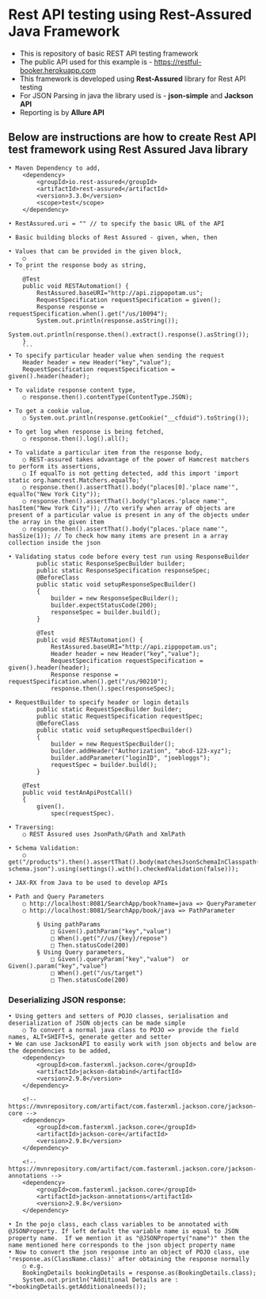 # Rest API testing using Rest-Assured Java Framework

- This is repository of basic REST API testing framework
- The public API used for this example is - https://restful-booker.herokuapp.com
- This framework is developed using **Rest-Assured** library for Rest API testing
- For JSON Parsing in java the library used is - **json-simple** and **Jackson API**
- Reporting is by **Allure API**

## Below are instructions are how to create Rest API test framework using Rest Assured Java library

	• Maven Dependency to add,
		<dependency>
		    <groupId>io.rest-assured</groupId>
		    <artifactId>rest-assured</artifactId>
		    <version>3.3.0</version>
		    <scope>test</scope>
		</dependency>
		
	• RestAssured.uri = "" // to specify the basic URL of the API

	• Basic building blocks of Rest Assured - given, when, then
	
	• Values that can be provided in the given block,
		○ 
	• To print the response body as string,
		```
		@Test
		public void RESTAutomation() {
			RestAssured.baseURI="http://api.zippopotam.us";
			RequestSpecification requestSpecification = given();
			Response response = requestSpecification.when().get("/us/10094");
			System.out.println(response.asString());
			System.out.println(response.then().extract().response().asString());
		}
		```
	• To specify particular header value when sending the request
		Header header = new Header("key","value");
		RequestSpecification requestSpecification = given().header(header);
				
	• To validate response content type,
		○ response.then().contentType(ContentType.JSON);
	
	• To get a cookie value,
		○ System.out.println(response.getCookie("__cfduid").toString());
	
	• To get log when response is being fetched,
		○ response.then().log().all();
	
	• To validate a particular item from the response body,
		○ REST-assured takes advantage of the power of Hamcrest matchers to perform its assertions,
		○ If equalTo is not getting detected, add this import 'import static org.hamcrest.Matchers.equalTo;'
		○ response.then().assertThat().body("places[0].'place name'", equalTo("New York City"));
		○ response.then().assertThat().body("places.'place name'", hasItem("New York City")); //to verify when array of objects are present of a particular value is present in any of the objects under the array in the given item
		○ response.then().assertThat().body("places.'place name'", hasSize(1)); // To check how many items are present in a array collection inside the json
		
	• Validating status code before every test run using ResponseBuilder
		    public static ResponseSpecBuilder builder;
		    public static ResponseSpecification responseSpec;
		    @BeforeClass
		    public static void setupResponseSpecBuilder()
		    {
		        builder = new ResponseSpecBuilder();
		        builder.expectStatusCode(200);
		        responseSpec = builder.build();
		    }
			
			@Test
			public void RESTAutomation() {
				RestAssured.baseURI="http://api.zippopotam.us";
				Header header = new Header("key","value");
				RequestSpecification requestSpecification = given().header(header);
				Response response = requestSpecification.when().get("/us/90210");
				response.then().spec(responseSpec);
	
	• RequestBuilder to specify header or login details
		    public static RequestSpecBuilder builder;
		    public static RequestSpecification requestSpec;
		    @BeforeClass
		    public static void setupRequestSpecBuilder()
		    {
		        builder = new RequestSpecBuilder();
		        builder.addHeader("Authorization", "abcd-123-xyz");
		        builder.addParameter("loginID", "joebloggs");
		        requestSpec = builder.build();
		    }
		
		@Test
		public void testAnApiPostCall()
		{
		    given().
		        spec(requestSpec).
	
	• Traversing:
		○ REST Assured uses JsonPath/GPath and XmlPath 

	• Schema Validation:
		○ get("/products").then().assertThat().body(matchesJsonSchemaInClasspath("products-schema.json").using(settings().with().checkedValidation(false)));
	
	• JAX-RX from Java to be used to develop APIs

	• Path and Query Parameters
		○ http://localhost:8081/SearchApp/book?name=java => QueryParameter
		○ http://localhost:8081/SearchApp/book/java => PathParameter
		
			§ Using pathParams
				□ Given().pathParam("key","value")
				□ When().get("//us/{key}/repose")
				□ Then.statusCode(200)
			§ Using Query parameters,
				□ Given().queryParam("key","value")  or Given().param("key","value")
				□ When().get("/us/target")
				□ Then.statusCode(200)

### Deserializing JSON response:
		
	• Using getters and setters of POJO classes, serialisation and deserialization of JSON objects can be made simple
		○ To convert a normal java class to POJO => provide the field names, ALT+SHIFT+S, generate getter and setter
	• We can use JacksonAPI to easily work with json objects and below are the dependencies to be added,
		<dependency>
		    <groupId>com.fasterxml.jackson.core</groupId>
		    <artifactId>jackson-databind</artifactId>
		    <version>2.9.8</version>
		</dependency>
		
		<!-- https://mvnrepository.com/artifact/com.fasterxml.jackson.core/jackson-core -->
		<dependency>
		    <groupId>com.fasterxml.jackson.core</groupId>
		    <artifactId>jackson-core</artifactId>
		    <version>2.9.8</version>
		</dependency>
		
		<!-- https://mvnrepository.com/artifact/com.fasterxml.jackson.core/jackson-annotations -->
		<dependency>
		    <groupId>com.fasterxml.jackson.core</groupId>
		    <artifactId>jackson-annotations</artifactId>
		    <version>2.9.8</version>
		</dependency>
	
	• In the pojo class, each class variables to be annotated with @JSONProperty. If left default the variable name is equal to JSON property name.  If we mention it as "@JSONProperty("name")" then the name mentioned here corresponds to the json object property name
	• Now to convert the json response into an object of POJO class, use 'response.as(ClassName.class)' after obtaining the response normally
		○ e.g. 
		BookingDetails bookingDetails = response.as(BookingDetails.class);
		System.out.println("Additional Details are : "+bookingDetails.getAdditionalneeds());


